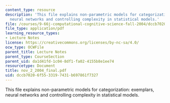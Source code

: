 ```yaml
---
content_type: resource
description: 'This file explains non-parametric models for categorization: exemplars,
  neural networks and controlling complexity in statistical models.'
file: /courses/9-66j-computational-cognitive-science-fall-2004/dccb70206f5533197431b697861f7327_nov_2_2004_final.pdf
file_type: application/pdf
learning_resource_types:
- Lecture Notes
license: https://creativecommons.org/licenses/by-nc-sa/4.0/
ocw_type: OCWFile
parent_title: Lecture Notes
parent_type: CourseSection
parent_uid: da1d41fd-1c04-8df1-fa02-4155b8e1ee74
resourcetype: Document
title: nov_2_2004_final.pdf
uid: dccb7020-6f55-3319-7431-b697861f7327
---
```

This file explains non-parametric models for categorization: exemplars, neural networks and controlling complexity in statistical models.